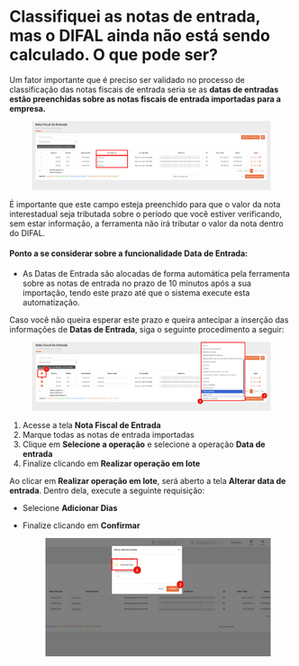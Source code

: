 # Classifiquei as notas de entrada, mas o DIFAL ainda não está sendo calculado. O que pode ser?

Um fator importante que é preciso ser validado no processo de classificação das notas fiscais de entrada seria se as **datas de entradas estão preenchidas sobre as notas fiscais de entrada importadas para a empresa.**

<figure><img src="../.gitbook/assets/image (5).png" alt=""><figcaption></figcaption></figure>

É importante que este campo esteja preenchido para que o valor da nota interestadual seja tributada sobre o período que você estiver verificando, sem estar informação, a ferramenta não irá tributar o valor da nota dentro do DIFAL.

#### Ponto a se considerar sobre a funcionalidade Data de Entrada:

* As Datas de Entrada são alocadas de forma automática pela ferramenta sobre as notas de entrada no prazo de 10 minutos após a sua importação, tendo este prazo até que o sistema execute esta automatização.

Caso você não queira esperar este prazo e queira antecipar a inserção das informações de **Datas de Entrada**, siga o seguinte procedimento a seguir:

<figure><img src="../.gitbook/assets/image (1) (1) (1) (1) (1) (1).png" alt=""><figcaption></figcaption></figure>

1. Acesse a tela **Nota Fiscal de Entrada**
2. Marque todas as notas de entrada importadas
3. Clique em **Selecione a operação** e selecione a operação **Data de entrada**
4. Finalize clicando em **Realizar operação em lote**

Ao clicar em **Realizar operação em lote**, será aberto a tela **Alterar data de entrada**. Dentro dela, execute a seguinte requisição:

* Selecione **Adicionar Dias**
*   Finalize clicando em **Confirmar**

    <figure><img src="../.gitbook/assets/image (2) (1) (1) (1).png" alt=""><figcaption></figcaption></figure>
